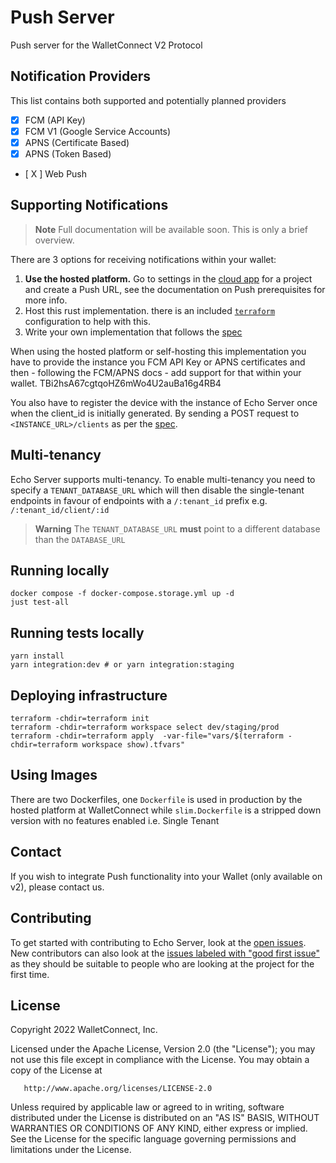 # Push Server
Push server for the WalletConnect V2 Protocol

## Notification Providers
This list contains both supported and potentially planned providers
- [x] FCM (API Key)
- [x] FCM V1 (Google Service Accounts)
- [x] APNS (Certificate Based)
- [x] APNS (Token Based)
- [ X ] Web Push

## Supporting Notifications
> **Note** Full documentation will be available soon. This is only a brief overview.

There are 3 options for receiving notifications within your wallet:
1. **Use the hosted platform.**
   Go to settings in the [cloud app](https://cloud.walletconnect.com) for a project and create a Push URL, see the documentation on Push
   prerequisites for more info.
2. Host this rust implementation.
   there is an included [`terraform`](https://github.com/WalletConnect/echo-server/tree/main/terraform) configuration to help with this.
3. Write your own implementation that follows the [spec](https://docs.walletconnect.com/2.0/specs/servers/echo/echo-server-api)

When using the hosted platform or self-hosting this implementation you have to provide the instance
you FCM API Key or APNS certificates and then - following the FCM/APNS docs - add support for that within your
wallet. TBi2hsA67cgtqoHZ6mWo4U2auBa16g4RB4

You also have to register the device with the instance of Echo Server once when the client_id is initially
generated. By sending a POST request to `<INSTANCE_URL>/clients` as per the [spec](./spec/spec.md).

## Multi-tenancy
Echo Server supports multi-tenancy. To enable multi-tenancy you need to specify a `TENANT_DATABASE_URL` which will then disable
the single-tenant endpoints in favour of endpoints with a `/:tenant_id` prefix e.g. `/:tenant_id/client/:id`

> **Warning**
> The `TENANT_DATABASE_URL` **must** point to a different database than the `DATABASE_URL`

## Running locally

```
docker compose -f docker-compose.storage.yml up -d
just test-all
```

## Running tests locally

```
yarn install
yarn integration:dev # or yarn integration:staging
```

## Deploying infrastructure

```
terraform -chdir=terraform init
terraform -chdir=terraform workspace select dev/staging/prod
terraform -chdir=terraform apply  -var-file="vars/$(terraform -chdir=terraform workspace show).tfvars"
```

## Using Images
There are two Dockerfiles, one `Dockerfile` is used in production by the hosted platform at WalletConnect
while `slim.Dockerfile` is a stripped down version with no features enabled i.e. Single Tenant

## Contact
If you wish to integrate Push functionality into your Wallet (only available on v2), please contact us.

## Contributing
To get started with contributing to Echo Server, look at the [open issues](https://github.com/WalletConnect/echo-server/issues?q=is:issue+is:open+label:%22help+wanted%22).
New contributors can also look at the [issues labeled with "good first issue"](https://github.com/WalletConnect/echo-server/issues?q=is:issue+is:open+label:%22good+first+issue%22)
as they should be suitable to people who are looking at the project for the first time.

## License
Copyright 2022 WalletConnect, Inc.

Licensed under the Apache License, Version 2.0 (the "License");
you may not use this file except in compliance with the License.
You may obtain a copy of the License at

       http://www.apache.org/licenses/LICENSE-2.0

Unless required by applicable law or agreed to in writing, software
distributed under the License is distributed on an "AS IS" BASIS,
WITHOUT WARRANTIES OR CONDITIONS OF ANY KIND, either express or implied.
See the License for the specific language governing permissions and
limitations under the License.

